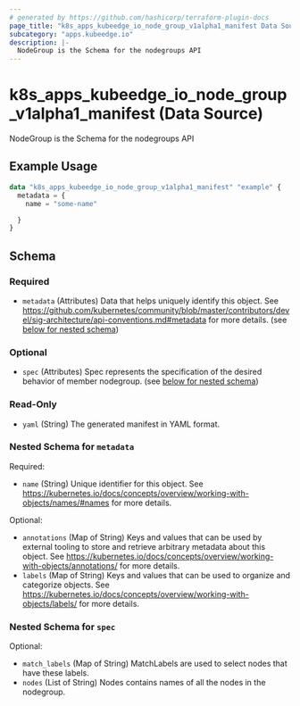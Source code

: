 ```yaml
---
# generated by https://github.com/hashicorp/terraform-plugin-docs
page_title: "k8s_apps_kubeedge_io_node_group_v1alpha1_manifest Data Source - terraform-provider-k8s"
subcategory: "apps.kubeedge.io"
description: |-
  NodeGroup is the Schema for the nodegroups API
---
```


# k8s_apps_kubeedge_io_node_group_v1alpha1_manifest (Data Source)

NodeGroup is the Schema for the nodegroups API

## Example Usage

```terraform
data "k8s_apps_kubeedge_io_node_group_v1alpha1_manifest" "example" {
  metadata = {
    name = "some-name"

  }
}
```

<!-- schema generated by tfplugindocs -->
## Schema

### Required

- `metadata` (Attributes) Data that helps uniquely identify this object. See https://github.com/kubernetes/community/blob/master/contributors/devel/sig-architecture/api-conventions.md#metadata for more details. (see [below for nested schema](#nestedatt--metadata))

### Optional

- `spec` (Attributes) Spec represents the specification of the desired behavior of member nodegroup. (see [below for nested schema](#nestedatt--spec))

### Read-Only

- `yaml` (String) The generated manifest in YAML format.

<a id="nestedatt--metadata"></a>
### Nested Schema for `metadata`

Required:

- `name` (String) Unique identifier for this object. See https://kubernetes.io/docs/concepts/overview/working-with-objects/names/#names for more details.

Optional:

- `annotations` (Map of String) Keys and values that can be used by external tooling to store and retrieve arbitrary metadata about this object. See https://kubernetes.io/docs/concepts/overview/working-with-objects/annotations/ for more details.
- `labels` (Map of String) Keys and values that can be used to organize and categorize objects. See https://kubernetes.io/docs/concepts/overview/working-with-objects/labels/ for more details.


<a id="nestedatt--spec"></a>
### Nested Schema for `spec`

Optional:

- `match_labels` (Map of String) MatchLabels are used to select nodes that have these labels.
- `nodes` (List of String) Nodes contains names of all the nodes in the nodegroup.
